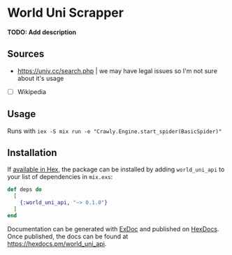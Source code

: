 # World Uni Scrapper

**TODO: Add description**

## Sources
- https://univ.cc/search.php | we may have legal issues so I'm not sure about it's usage
- [ ] Wikipedia

## Usage
Runs with
`
iex -S mix run -e "Crawly.Engine.start_spider(BasicSpider)"
`

## Installation

If [available in Hex](https://hex.pm/docs/publish), the package can be installed
by adding `world_uni_api` to your list of dependencies in `mix.exs`:

```elixir
def deps do
  [
    {:world_uni_api, "~> 0.1.0"}
  ]
end
```

Documentation can be generated with [ExDoc](https://github.com/elixir-lang/ex_doc)
and published on [HexDocs](https://hexdocs.pm). Once published, the docs can
be found at <https://hexdocs.pm/world_uni_api>.

